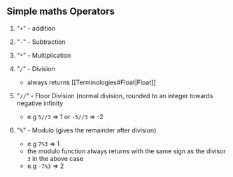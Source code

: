 ## Simple maths Operators

1. "`+`" - addition

2. "`-`" - Subtraction

3. "`*`" - Multiplication

4. "`/`" - Division 
	- always returns [[Terminologies#Float|Float]]

5. "`//`" - Floor Division (normal division, rounded to an integer towards negative infinity
	- e.g `5//3` => 1 or `-5//3` => -2

6. "`%`" - Modulo (gives the remainder after division) 
	- e.g `7%3` => 1
	- the modulo function always returns with the same sign as the divisor `3` in the above case
	- e.g `-7%3` => 2



